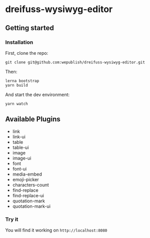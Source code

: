 # dreifuss-wysiwyg-editor

## Getting started
### Installation 

First, clone the repo:

```
git clone git@github.com:wepublish/dreifuss-wysiwyg-editor.git
```

Then:
```
lerna bootstrap
yarn build
```

And start the dev environment:

```
yarn watch
```

## Available Plugins

- link
- link-ui
- table
- table-ui
- image
- image-ui
- font
- font-ui
- media-embed
- emoji-picker
- characters-count
- find-replace
- find-replace-ui
- quotation-mark
- quotation-mark-ui

### Try it
You will find it working on `http://localhost:8080`
